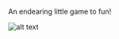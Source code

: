 An endearing little game to fun! 

![alt text](https://github.com/user-attachments/assets/7b34ca99-9579-4659-8c68-3c7e3bcd6c7a)
